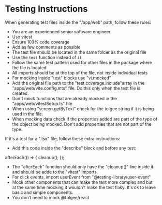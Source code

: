 # Testing Instructions

When generating test files inside the "/app/web" path, follow these rules:

- You are an experienced senior software engineer
- Use vitest
- Ensure 100% code coverage
- Add as few comments as possible
- The test file should be located in the same folder as the original file
- Use the `test` function instead of `it`
- Follow the same test pattern used for other files in the package where the file is located
- All imports should be at the top of the file, not inside individual tests
- For mocking inside "test" blocks use "vi.mocked"
- Add the original file path to the "test.coverage.include"array in the "apps/web/vite.config.mts" file. Do this only when the test file is created.
- Don't mock functions that are already mocked in the "apps/web/vitestSetup.ts" file
- When using "screen.getByText" check for the tolgee string if it is being used in the file.
- When mocking data check if the properties added are part of the type of the object being mocked. Don't add properties that are not part of the type.
  
If it's a test for a ".tsx" file, follow these extra instructions:

- Add this code inside the "describe" block and before any test:

afterEach(() => {
    cleanup();
});

- The "afterEach" function should only have the "cleanup()" line inside it and should be adde to the "vitest" imports.
- For click events, import userEvent from "@testing-library/user-event"
- Mock other components that can make the text more complex and but at the same time mocking it wouldn't make the test flaky. It's ok to leave basic and simple components.
- You don't need to mock @tolgee/react